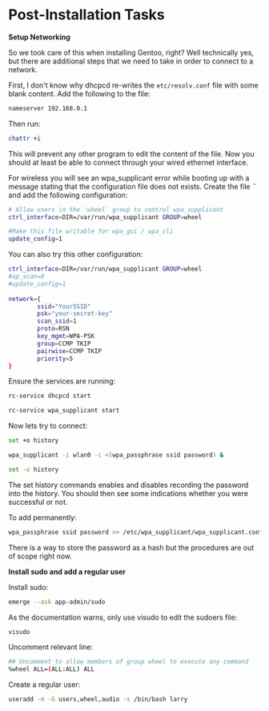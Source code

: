 # Post-Installation Tasks

**Setup Networking**

So we took care of this when installing Gentoo, right?  Well technically yes, but there are additional steps that we need to take in order to connect to a network.

First, I don't know why dhcpcd re-writes the `etc/resolv.conf` file with some blank content.  Add the following to the file:

```bash
nameserver 192.168.0.1
```

Then run:

```bash
chattr +i
```
This will prevent any other program to edit the content of the file. Now you should at least be able to connect through your wired ethernet interface.

For wireless you will see an wpa_supplicant error while booting up with a message stating that the configuration file does not exists. Create the file `` and add the following configuration:

```bash
# Allow users in the 'wheel` group to control wpa_supplicant
ctrl_interface=DIR=/var/run/wpa_supplicant GROUP=wheel

#Make this file writable for wpa_gui / wpa_cli
update_config=1
```

You can also try this other configuration:

```bash
ctrl_interface=DIR=/var/run/wpa_supplicant GROUP=wheel
#ap_scan=0
#update_config=1
 
network={
        ssid="YourSSID"
        psk="your-secret-key"
        scan_ssid=1
        proto=RSN
        key_mgmt=WPA-PSK
        group=CCMP TKIP
        pairwise=CCMP TKIP
        priority=5
}
```
Ensure the services are running:

```bash
rc-service dhcpcd start
```
```bash
rc-service wpa_supplicant start
```

Now lets try to connect:

```bash
set +o history
```
```bash
wpa_supplicant -i wlan0 -c <(wpa_passphrase ssid password) &
```
```bash
set -o history
```
The set history commands enables and disables recording the password into the history.  You should then see some indications whether you were successful or not.

To add permanently:

```bash
wpa_passphrase ssid password >> /etc/wpa_supplicant/wpa_supplicant.conf
```

There is a way to store the password as a hash but the procedures are out of scope right now.

**Install sudo and add a regular user**

Install sudo:

```bash
emerge --ask app-admin/sudo
```

As the documentation warns, only use visudo to edit the sudoers file:

```bash
visudo
```
Uncomment relevant line:

```bash
## Uncomment to allow members of group wheel to execute any command
%wheel ALL=(ALL:ALL) ALL
```

Create a regular user:

```bash
useradd -m -G users,wheel,audio -s /bin/bash larry 
```


